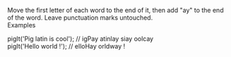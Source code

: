 Move the first letter of each word to the end of it, then add "ay" to the end of the word. Leave punctuation marks untouched.<br>
Examples<br>

pigIt('Pig latin is cool'); // igPay atinlay siay oolcay<br>
pigIt('Hello world !'); // elloHay orldway !<br>
